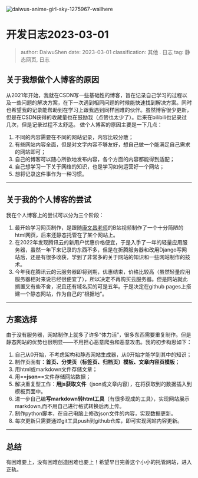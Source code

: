 ![daiwus-anime-girl-sky-1275967-wallhere](https://cdn.staticaly.com/gh/DaiwuShen/daiwuImageBed@main/wallhere/daiwus-anime-girl-sky-1275967-wallhere.409axc0nahz4.jpg)

# 开发日志2023-03-01

> author: DaiwuShen
> date: 2023-03-01
> classification: 其他 . 日志
> tag: 静态网页, 日志

## 关于我想做个人博客的原因
从2021年开始，我就在CSDN写一些基础性的博客，旨在记录自己学习的过程以及一些问题的解决方案，在下一次遇到相同问题的时候能快速找到解决方案。同时也希望我的记录能帮助到在学习上跟我遇到同样困难的伙伴。虽然博客很少更新，但是在CSDN获得的收藏量也在鼓励我（点赞也太少了）。后来在bilibili也记录过几次，但是记录过程不太舒适。
做个人博客的原因主要是一下几点：
1. 不同的内容需要在不同的网站记录，内容比较分散；
2. 有些网站内容全面，但是对文字内容不够友好，想自己做一个能满足自己需求的网站即可；
3. 自己的博客可以随心所欲地发布内容，各个方面的内容都能得到适配；
4. 自己想学习一下关于网络的知识，也是学习如何运营好一个网站；
5. 想将记录这件事作为一种习惯。

---
## 关于我的个人博客的尝试
我在个人博客上的尝试可以分为三个阶段：
1. 最开始学习网页制作，是跟随[康文昌老师](https://kangwenchang.com/)的B站视频制作了一个十分简陋的html网页，后来还静态托管在了某个网站上。
2. 在2022年发现腾讯云的新用户优惠价格便宜，于是入手了一年的轻量应用服务器，虽然一年下来记录的东西不多，但是在折腾服务器和改用Django写网站后，还是有很多收获，学到了非常多的关于网站的知识和一些网站制作的技术。
3. 今年我在腾讯云的云服务器即将到期，优惠结束，价格比较高（虽然轻量应用服务器相对来说已经很便宜了），所以决定不再购买云服务器。但是网站就此搁置又有些不舍，况且还有域名买的可是五年。于是决定在github pages上搭建一个静态网站，作为自己的“根据地”。

---
## 方案选择
由于没有服务器，网站制作上就多了许多“体力活”，很多东西需要重复制作。但是静态网站的优势也很明显——不用担心恶意爬虫和恶意攻击。我的初步构思如下：
1. 自己从0开始，不考虑架构和静态网站生成器，从0开始才能学到其中的知识；
2. 制作页面有：**首页、分类页（标签页、归档页）模板、文章内容页模板**；
3. 用html或markdown文件存储文章；
4. 用==**json**==文件存储网站数据；
5. 解决重复型工作：**用js获取文件**（json或文章内容），在将获取到的数据插入到模板页面中。
6. 进一步自己编**写markdown转html工具**（有很多现成的工具），实现网站展示markdown,而不用自己进行格式转换后再上传。
7. 制作python脚本，在自己电脑上修改json文件的内容，实现数据更新。
8. 每次更新只需要通过git工具push到github仓库，即可实现网站内容更新。

---
## 总结
有困难要上，没有困难创造困难也要上！希望早日完善这个小小的托管网站，进入正轨。
